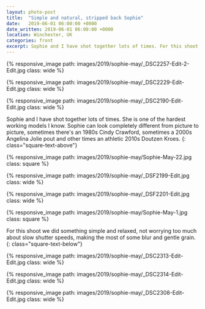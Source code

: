 ```yaml
---
layout: photo-post
title:  "Simple and natural, stripped back Sophie"
date:   2019-06-01 06:00:00 +0000
date_written: 2019-06-01 06:00:00 +0000
location: Winchester, UK
categories: front
excerpt: Sophie and I have shot together lots of times. For this shoot we did something simple and relaxed, not worrying too much about slow shutter speeds, making the most of some blur and gentle grain.
---
```

{% responsive_image path: images/2019/sophie-may/_DSC2257-Edit-2-Edit.jpg class: wide %}

{% responsive_image path: images/2019/sophie-may/_DSC2229-Edit-Edit.jpg class: wide %}

{% responsive_image path: images/2019/sophie-may/_DSC2190-Edit-Edit.jpg class: wide %}

Sophie and I have shot together lots of times. She is one of the hardest working models I know. Sophie can look completely different from picture to picture, sometimes there's an 1980s Cindy Crawford, sometimes a 2000s Angelina Jolie pout and other times an athletic 2010s Doutzen Kroes.
{: class="square-text-above"}

{% responsive_image path: images/2019/sophie-may/Sophie-May-22.jpg class: square %}

{% responsive_image path: images/2019/sophie-may/_DSF2199-Edit.jpg class: wide %}

{% responsive_image path: images/2019/sophie-may/_DSF2201-Edit.jpg class: wide %}

{% responsive_image path: images/2019/sophie-may/Sophie-May-1.jpg class: square %}

For this shoot we did something simple and relaxed, not worrying too much about slow shutter speeds, making the most of some blur and gentle grain.
{: class="square-text-below"}

{% responsive_image path: images/2019/sophie-may/_DSC2313-Edit-Edit.jpg class: wide %}

{% responsive_image path: images/2019/sophie-may/_DSC2314-Edit-Edit.jpg class: wide %}

{% responsive_image path: images/2019/sophie-may/_DSC2308-Edit-Edit.jpg class: wide %}
